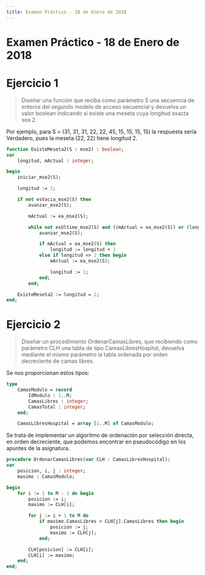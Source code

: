 ```yaml
---
title: Examen Práctico - 18 de Enero de 2018
---
```


# Examen Práctico - 18 de Enero de 2018

# Ejercicio 1

> Diseñar una función que reciba como parámetro S una secuencia de enteros del segundo modelo de acceso secuencial y devuelva un valor boolean indicando si existe una meseta cuya longitud exacta sea 2.

Por ejemplo, para S = (31, 31, 31, 22, 22, 45, 15, 15, 15, 15) la respuesta sería Verdadero, pues la meseta (22, 22) tiene longitud 2.

```pascal
function ExisteMeseta2(S : mse2) : boolean;
var
	longitud, mActual : integer;

begin
	iniciar_mse2(S);

	longitud := 1;

	if not esVacia_mse2(S) then
		avanzar_mse2(S);

		mActual := ea_mse2(S);

		while not esUltimo_mse2(S) and ((mActual = ea_mse2(S)) or (longitud <> 2)) do begin
			avanzar_mse2(S);

			if mActual = ea_mse2(S) then
				longitud := longitud + 1
			else if longitud <> 2 then begin
				mActual := ea_mse2(S);

				longitud := 1;
			end;
		end;

	ExisteMeseta2 := longitud = 2;
end;
```

# Ejercicio 2

> Diseñar un procedimiento OrdenarCamasLibres, que recibiendo como parámetro CLH una tabla de tipo CamasLibresHospital, devuelva mediante el mismo parámetro la tabla ordenada por orden decreciente de camas libres.

Se nos proporcionan estos tipos:

```pascal
type
	CamasModulo = record
		IdModulo : 1..M;
		CamasLibres : integer;
		CamasTotal : integer;
	end;

	CamasLibresHospital = array [1..M] of CamasModulo;
```

Se trata de implementar un algoritmo de ordenación por selección directa, en orden decreciente, que podemos encontrar en pseudocódigo en los apuntes de la asignatura.

```pascal
procedure OrdenarCamasLibres(var CLH : CamasLibresHospital);
var
	posicion, i, j : integer;
	maximo : CamasModulo;

begin
	for i := 1 to M - 1 do begin
		posicion := i;
		maximo := CLH[i];

		for j := i + 1 to M do
			if maximo.CamasLibres < CLH[j].CamasLibres then begin
				posicion := j;
				maximo := CLH[j];
			end;

		CLH[posicion] := CLH[i];
		CLH[i] := maximo;
	end;
end;
```
